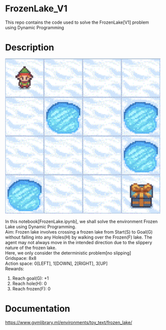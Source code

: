 # FrozenLake_V1
This repo contains the code used to solve the FrozenLake[V1] problem using Dynamic Programming

# Description
![alt text](https://github.com/kwquan/FrozenLake_V1/blob/main/FrozenLakeV1.png)

In this notebook[FrozenLake.ipynb], we shall solve the environment Frozen Lake using Dynamic Programming. \
Aim: Frozen lake involves crossing a frozen lake from Start(S) to Goal(G) without falling into any Holes(H) by walking over the Frozen(F) lake. 
     The agent may not always move in the intended direction due to the slippery nature of the frozen lake. \
     Here, we only consider the deterministic problem[no slipping] \
Gridspace: 8x8 \
Action space: 0[LEFT], 1[DOWN], 2[RIGHT], 3[UP] \
Rewards:
1) Reach goal(G): +1
2) Reach hole(H): 0
3) Reach frozen(F): 0

# Documentation
https://www.gymlibrary.ml/environments/toy_text/frozen_lake/
